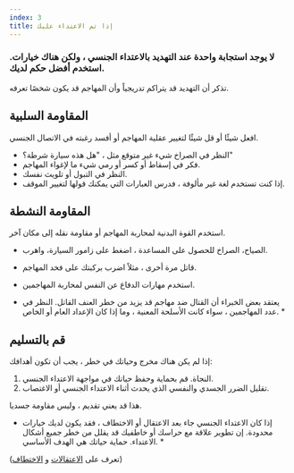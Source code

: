 ```yaml
---
index: 3
title: إذا تم الاعتداء عليك
---
```

### لا يوجد استجابة واحدة عند التهديد بالاعتداء الجنسي ، ولكن هناك خيارات. استخدم أفضل حكم لديك.

تذكر أن التهديد قد يتراكم تدريجياً وأن المهاجم قد يكون شخصًا تعرفه.

## المقاومة السلبية

افعل شيئًا أو قل شيئًا لتغيير عقلية المهاجم أو أفسد رغبته في الاتصال الجنسي.

* النظر في الصراخ شيء غير متوقع مثل ، "هل هذه سيارة شرطة؟"
* فكر في إسقاط أو كسر أو رمي شيء ما لإغواء المهاجم.
* النظر في التبول أو تلويث نفسك.
* إذا كنت تستخدم لغة غير مألوفة ، فدرس العبارات التي يمكنك قولها لتغيير الموقف.

## المقاومة النشطة

استخدم القوة البدنية لمحاربة المهاجم أو مقاومة نقله إلى مكان آخر.

*   الصياح، الصراخ للحصول على المساعدة ، اضغط على زامور السيارة، واهرب.
*   قاتل مرة أخرى ، مثلاً اضرب بركبتك على فخد المهاجم.
*   استخدم مهارات الدفاع عن النفس لمحاربة المهاجمين.

* يعتقد بعض الخبراء أن القتال ضد مهاجم قد يزيد من خطر العنف القاتل. النظر في عدد المهاجمين ، سواء كانت الأسلحة المعنية ، وما إذا كان الإعداد العام أو الخاص. *

## قم بالتسليم

إذا لم يكن هناك مخرج وحياتك في خطر ، يجب أن تكون أهدافك:

1. النجاة. قم بحماية وحفظ حياتك في مواجهة الاعتداء الجنسي.
2. تقليل الضرر الجسدي والنفسي الذي يحدث أثناء الاعتداء الجنسي أو الاغتصاب.

هذا قد يعني تقديم ، وليس مقاومة جسديا.

* إذا كان الاعتداء الجنسي جاء بعد الاعتقال أو الاختطاف ، فقد يكون لديك خيارات محدودة. إن تطوير علاقة مع حراسك أو خاطفيك قد يقلل من خطر جميع أشكال الاعتداء. حماية حياتك هي الهدف الأساسي. *

(تعرف على [الاعتقالات](umbrella://incident-response/arrests)  و [الاختطاف](umbrella://incident-response/kidnapping))